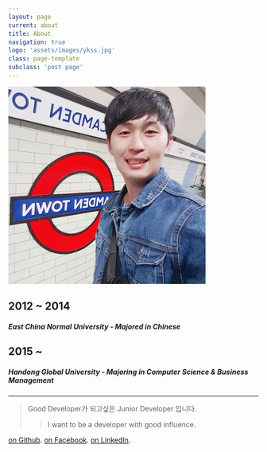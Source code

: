 ```yaml
---
layout: page
current: about
title: About
navigation: true
logo: 'assets/images/ykss.jpg'
class: page-template
subclass: 'post page'
---
```


![ykss2](/assets/images/ykss2.jpg)

## 2012 ~ 2014 

##### East China Normal University  - Majored in Chinese
## 2015 ~ 

##### Handong Global University - Majoring in Computer Science & Business Management 

---



> Good Developer가 되고싶은 Junior Developer 입니다.
>> I want to be a developer with good influence.

[on Github](https://github.com/ykss).
[on Facebook](https://facebook.com/kyeongsang.yu).
[on LinkedIn](https://www.linkedin.com/in/kyeongsangyu).


